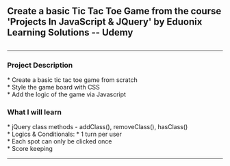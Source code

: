 <h2>Create a basic Tic Tac Toe Game from the course 'Projects In JavaScript & JQuery' by Eduonix Learning Solutions -- Udemy<h2>
<hr>
<h3>Project Description</h3>
* Create a basic tic tac toe game from scratch<br>
* Style the game board with CSS<br>
* Add the logic of the game via Javascript<br>

<h3>What I will learn</h3>
* jQuery class methods - addClass(), removeClass(), hasClass()<br>
* Logics & Conditionals:
  * 1 turn per user<br>
  * Each spot can only be clicked once<br>
  * Score keeping
<hr>
